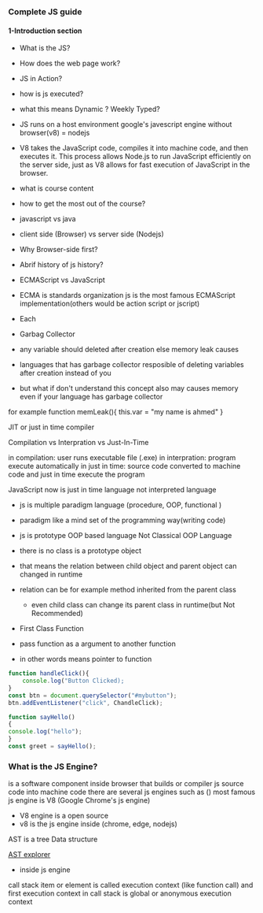 ### Complete JS guide

#### 1-Introduction section
- What is the JS?

- How does the web page work?

- JS in Action?

- how is js executed?

- what this means Dynamic ? Weekly Typed?

- JS runs on a host environment
google's javescript engine without browser(v8) = nodejs

- V8 takes the JavaScript code, compiles it into machine code, and then executes it. This process allows Node.js to run JavaScript efficiently on the server side, just as V8 allows for fast execution of JavaScript in the browser.


- what is course content
- how to get the most out of the course?

- javascript vs java
- client side (Browser) vs server side (Nodejs)
- Why Browser-side first?

- Abrif history of js history?

- ECMAScript vs JavaScript
- ECMA is standards organization
js is the most famous ECMAScript implementation(others would be action script or jscript)

- Each 





- Garbag Collector 
- any variable should deleted after creation else memory leak causes
- languages that has garbage collector resposible of 
deleting variables after creation instead of you
- but what if don't understand this concept also may causes memory even if your language has garbage collector

for example
function memLeak(){
	this.var = "my name is ahmed"
}


JIT or just in time compiler

Compilation vs Interpration vs Just-In-Time

in compilation: user runs executable file (.exe) 
in interpration: program execute automatically 
in just in time: source code converted to machine code and just in time execute the program

JavaScript now is  just in time language not interpreted language

- js is multiple paradigm language (procedure, OOP, functional )
- paradigm like a mind set of the programming way(writing code)


- js is prototype OOP based language Not Classical OOP Language
- there is no class is a prototype object
- that means the relation between child object and parent object can changed in runtime
- relation can be for example method inherited from the parent class
	- even child class can change its parent class in runtime(but Not Recommended)



- First Class Function 
- pass function as a argument to another function
- in other words means pointer to function
```js
function handleClick(){
	console.log("Button Clicked);
}
const btn = document.querySelector("#mybutton");
btn.addEventListener("click", ChandleClick);
```


```js
function sayHello()
{
console.log("hello");
}
const greet = sayHello();
```


### What is the JS Engine?
is a software component inside browser that builds or compiler js source code into machine code
there are several js engines such as ()
most famous js engine is V8 (Google Chrome's js engine)
- V8 engine is a open source
- v8 is the js engine inside (chrome, edge, nodejs)


AST is a tree Data structure


[AST explorer](https://astexplorer.net/)


- inside js engine

call stack item or element is called execution context (like function call)
and first execution context in call stack is global or anonymous execution context


